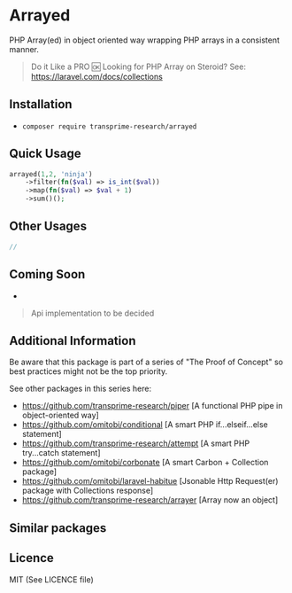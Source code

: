 # Arrayed

PHP Array(ed) in object oriented way wrapping PHP arrays in a consistent manner.
> Do it Like a PRO :ok:
> Looking for PHP Array on Steroid? See: https://laravel.com/docs/collections

## Installation

- `composer require transprime-research/arrayed`

## Quick Usage

```php
arrayed(1,2, 'ninja')
    ->filter(fn($val) => is_int($val))
    ->map(fn($val) => $val + 1)
    ->sum()();
```

## Other Usages

```php
//
```

## Coming Soon

-

> Api implementation to be decided

## Additional Information

Be aware that this package is part of a series of "The Proof of Concept" so best practices might not be the top priority.

See other packages in this series here:

- https://github.com/transprime-research/piper [A functional PHP pipe in object-oriented way]
- https://github.com/omitobi/conditional [A smart PHP if...elseif...else statement]
- https://github.com/transprime-research/attempt [A smart PHP try...catch statement]
- https://github.com/omitobi/corbonate [A smart Carbon + Collection package]
- https://github.com/omitobi/laravel-habitue [Jsonable Http Request(er) package with Collections response]
- https://github.com/transprime-research/arrayer [Array now an object]

## Similar packages


## Licence

MIT (See LICENCE file)